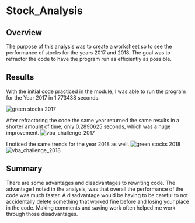 # Stock_Analysis

## Overview

The purpose of this analysis was to create a worksheet so to see the performance of stocks for the years 2017 and 2018. The goal was to refractor the code to have the program run as efficiently as possible.


## Results

With the initial code practiced in the module, I was able to run the program for the Year 2017 in 1.773438 seconds.

![green stocks 2017](https://user-images.githubusercontent.com/106573185/200087021-216a81db-dbdd-4200-9843-860c6674d5a8.PNG)


After refractoring the code the same year returned the same results in a shorter amount of time, only 0.2890625 seconds, which was a huge improvement.
![vba_challenge_2017](https://user-images.githubusercontent.com/106573185/200087212-608e2c39-0955-40c8-8805-1b2d3d58c02d.PNG)

I noticed the same trends for the year 2018 as well.
![green stocks 2018](https://user-images.githubusercontent.com/106573185/200087254-205347da-5c22-4afb-8a71-aefd68c061ec.PNG)
![vba_challenge_2018](https://user-images.githubusercontent.com/106573185/200087265-cb356a73-c905-4a77-8347-71c67566425e.PNG)


## Summary

There are some advantages and disadvantages to rewriting code. The advantage I noted in the analysis, was that overall the performance of the code was much faster. A disadvantage would be having to be careful to not accidentally delete something that worked fine before and losing your place in the code. Making comments and saving work often helped me work through those disadvantages.
